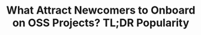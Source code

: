 ---
title: "What Attract Newcomers to Onboard on OSS Projects? TL;DR Popularity"
authors: "Felipe Fronchetti, Igor Wiese, Igor Steinmacher, Gustavo Pinto"
published_at: "International Conference on Open Source Systems (OSS)"
year: 2019
preprint: "http://gustavopinto.org/lost+found/oss2019.pdf"
slides: 
---